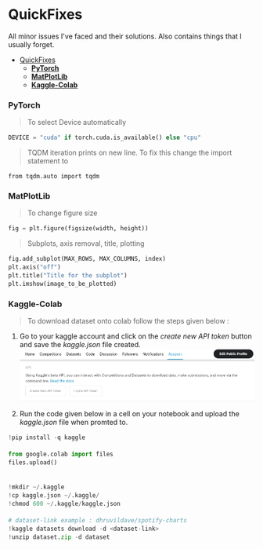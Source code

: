 # QuickFixes

All minor issues I've faced and their solutions. Also contains things that I usually forget.

- [QuickFixes](#quickfixes)
    - [**PyTorch**](#pytorch)
    - [**MatPlotLib**](#matplotlib)
    - [**Kaggle-Colab**](#kaggle-colab)

### **PyTorch**

> To select Device automatically

```python
DEVICE = "cuda" if torch.cuda.is_available() else "cpu"
```

> TQDM iteration prints on new line. To fix this change the import statement to

```
from tqdm.auto import tqdm
```

### **MatPlotLib**

> To change figure size

```python
fig = plt.figure(figsize(width, height))
```

> Subplots, axis removal, title, plotting

```python
fig.add_subplot(MAX_ROWS, MAX_COLUMNS, index)
plt.axis("off")
plt.title("Title for the subplot")
plt.imshow(image_to_be_plotted)
```

### **Kaggle-Colab**

> To download dataset onto colab follow the steps given below :

1. Go to your kaggle account and click on the _create new API token_ button and save the _kaggle.json_ file created.
   ![create API token image](assets/creat-api.png)

2. Run the code given below in a cell on your notebook and upload the _kaggle.json_ file when promted to.

```python
!pip install -q kaggle

from google.colab import files
files.upload()


!mkdir ~/.kaggle
!cp kaggle.json ~/.kaggle/
!chmod 600 ~/.kaggle/kaggle.json

# dataset-link example : dhruvildave/spotify-charts
!kaggle datasets download -d <dataset-link>
!unzip dataset.zip -d dataset
```

